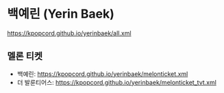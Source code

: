 # 백예린 (Yerin Baek)
https://kpopcord.github.io/yerinbaek/all.xml

## 멜론 티켓
- 백예린: https://kpopcord.github.io/yerinbaek/melonticket.xml
- 더 발룬티어스: https://kpopcord.github.io/yerinbaek/melonticket_tvt.xml
